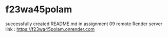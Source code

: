 # f23wa45polam
successfully created README.md in assignment 09
remote Render server link : https://f23wa45polam.onrender.com

